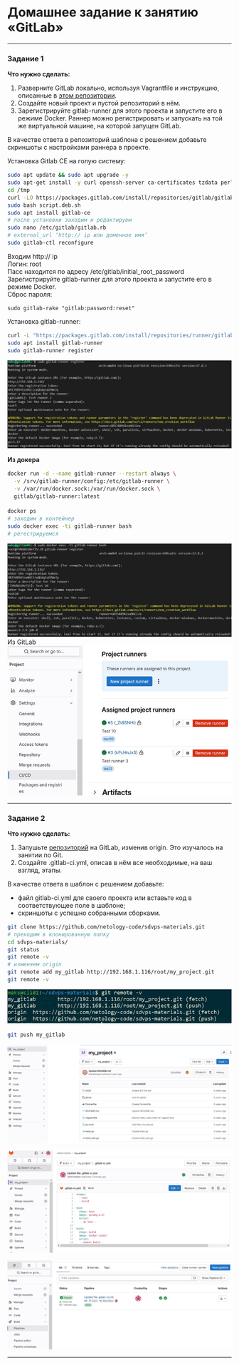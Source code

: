 # Домашнее задание к занятию «GitLab»

---

### Задание 1

**Что нужно сделать:**

1. Разверните GitLab локально, используя Vagrantfile и инструкцию, описанные в [этом репозитории](https://github.com/netology-code/sdvps-materials/tree/main/gitlab).   
2. Создайте новый проект и пустой репозиторий в нём.
3. Зарегистрируйте gitlab-runner для этого проекта и запустите его в режиме Docker. Раннер можно регистрировать и запускать на той же виртуальной машине, на которой запущен GitLab.

В качестве ответа в репозиторий шаблона с решением добавьте скриншоты с настройками раннера в проекте.

Установка Gitlab CE на голую систему:

```bash
sudo apt update && sudo apt upgrade -y
sudo apt-get install -y curl openssh-server ca-certificates tzdata perl
cd /tmp
curl -LO https://packages.gitlab.com/install/repositories/gitlab/gitlab-ce/script.deb.sh
sudo bash script.deb.sh
sudo apt install gitlab-ce
# после установки заходим и редактируем
sudo nano /etc/gitlab/gitlab.rb
# external_url ‘http:// ip или доменное имя’
sudo gitlab-ctl reconfigure
```

Входим http:// ip  
Логин: root  
Пасс находится по адресу /etc/gitlab/initial_root_password  
Зарегистрируйте gitlab-runner для этого проекта и запустите его в режиме Docker.  
Сброс пароля:  
```
sudo gitlab-rake "gitlab:password:reset"
```
Установка gitlab-runner:  
```bash
curl -L "https://packages.gitlab.com/install/repositories/runner/gitlab-runner/script.deb.sh" | sudo bash
sudo apt install gitlab-runner
sudo gitlab-runner register
```
![runner_reg01](img/runner_reg01.JPG)  

**Из докера**
```bash
docker run -d --name gitlab-runner --restart always \
  -v /srv/gitlab-runner/config:/etc/gitlab-runner \
  -v /var/run/docker.sock:/var/run/docker.sock \
  gitlab/gitlab-runner:latest

docker ps
# заходим в контейнер
sudo docker exec -ti gitlab-runner bash
# регестрируемся
```
![runner_reg02](img/runner_reg02.JPG)  
Из GitLab  
![runner_gitlab](img/runner_gitlab.JPG)

---

### Задание 2

**Что нужно сделать:**

1. Запушьте [репозиторий](https://github.com/netology-code/sdvps-materials/tree/main/gitlab) на GitLab, изменив origin. Это изучалось на занятии по Git.
2. Создайте .gitlab-ci.yml, описав в нём все необходимые, на ваш взгляд, этапы.

В качестве ответа в шаблон с решением добавьте: 
   
 * файл gitlab-ci.yml для своего проекта или вставьте код в соответствующее поле в шаблоне; 
 * скриншоты с успешно собранными сборками.
 
```bash
git clone https://github.com/netology-code/sdvps-materials.git
# преходим в клонированную папку
cd sdvps-materials/
git status
git remote -v
# изменяем origin 
git remote add my_gitlab http://192.168.1.116/root/my_project.git
git remote -v
```
![new_remote](img/new_remote.JPG)  
```bash
git push my_gitlab
```
![push_project](img/push_project.JPG)  

![add_gitlab-ci](img/add_gitlab-ci.JPG)  

![pipelines_create](img/Pipelines_create.JPG)  

---
